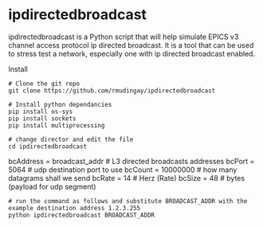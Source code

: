 # ipdirectedbroadcast

ipdirectedbroadcast is a Python script that will help simulate EPICS v3 channel access protocol ip directed broadcast. It is a tool that can be used to stress test a network, especially one with ip directed broadcast enabled.

Install

```
# Clone the git repo
git clone https://github.com/rmudingay/ipdirectedbroadcast

# Install python dependancies
pip install os-sys
pip install sockets
pip install multiprocessing

# change director and edit the file
cd ipdirectedbroadcast

```

bcAddress = broadcast_addr                    # L3 directed broadcasts addresses
bcPort    = 5064                              # udp destination port to use
bcCount   = 10000000                          # how many datagrams shall we send
bcRate    = 14                                # Herz (Rate)
bcSize    = 48                                # bytes (payload for udp segment)

```
# run the command as follows and substitute BROADCAST_ADDR with the example destination address 1.2.3.255
python ipdirectedbroadcast BROADCAST_ADDR
```

